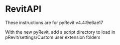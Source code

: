 # RevitAPI

These instructions are for pyRevit v4.4:9e6ae17

With the new pyRevit, add a script directory to load in pRevit/settings/Custom user extension folders

